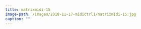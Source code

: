 ```yaml
---
title: matrixmidi-15
image-path: /images/2018-11-17-midictrl1/matrixmidi-15.jpg
caption: ""
---
```

